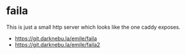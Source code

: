 # faila

This is just a small http server which looks like the one caddy exposes.

- <a href="https://git.darknebu.la/emile/faila">https://git.darknebu.la/emile/faila</a>
- <a href="https://git.darknebu.la/emile/faila2">https://git.darknebu.la/emile/faila2</a>